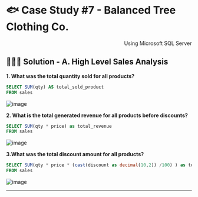 # 🐟 Case Study #7 - Balanced Tree Clothing Co.
<p align="right"> Using Microsoft SQL Server </p>

## 👩🏻‍💻 Solution - A. High Level Sales Analysis

**1. What was the total quantity sold for all products?**

````sql
SELECT SUM(qty) AS total_sold_product
FROM sales
````
![image](https://user-images.githubusercontent.com/101379141/199990351-26ec3035-bf36-4955-8a1e-781fc641e625.png)

**2. What is the total generated revenue for all products before discounts?**

````sql
SELECT SUM(qty * price) as total_revenue
FROM sales
````

![image](https://user-images.githubusercontent.com/101379141/199990537-41a3cdd9-728b-40e0-b752-48652be206cf.png)

**3.What was the total discount amount for all products?**


````sql
SELECT SUM(qty * price * (cast(discount as decimal(10,2)) /100) ) as total_discount
FROM sales
````

![image](https://user-images.githubusercontent.com/101379141/199990766-c98eb556-73f2-4586-a87b-3f48bb72b4b6.png)


***
